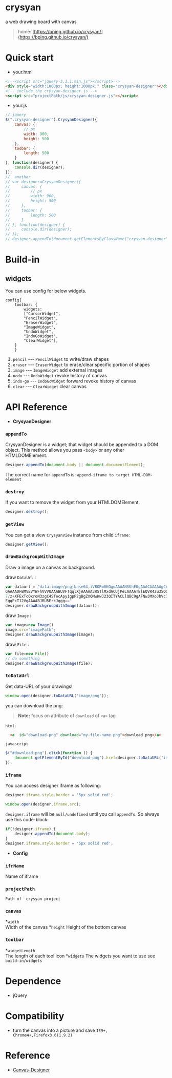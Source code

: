 # crysyan
a web drawing board with canvas 

> home: [https://bping.github.io/crysyan/](https://bping.github.io/crysyan/)

# Quick start
* your.html
```html
<!--<script src="jquery-3.1.1.min.js"></script>-->
<div style="width:1000px; height:1000px;" class="crysyan-designer"></div>
<!-- include the crysyan-designer.js -->
<script src="projectPath/js/crysyan-designer.js"></script>
```
* your.js
```javascript
// jquery
$(".crysyan-designer").CrysyanDesigner({
    canvas: {
        // px
        width: 900,
        height: 500
    },
    toobar: {
        length: 500
    }
}, function(designer) {
    console.dir(designer);
});
//  another
// var designer=CrysyanDesigner({
//     canvas: {
//         // px
//         width: 900,
//         height: 500
//     },
//     toobar: {
//         length: 500
//     }
// }, function(designer) {
//     console.dir(designer);
// });
// designer.appendTo(document.getElementsByClassName("crysyan-designer"));
```

# Build-in
## widgets
 You can use config for below widgets.
``` 
config{
    toolbar: {
        widgets:
        ["CursorWidget", 
        "PencilWidget", 
        "EraserWidget", 
        "ImageWidget",
        "UndoWidget",
        "IndoGoWidget", 
        "ClearWidget"],
    }
    }
```

1. `pencil` --- `PencilWidget`   to write/draw shapes 
2. `eraser` --- `EraserWidget`   to erase/clear specific portion of shapes 
3. `image` ---  `ImageWidget`    add external images
4. `uodo` ---  `UndoWidget`      revoke history of canvas
5. `indo-go` --- `IndoGoWidget`  forward revoke history of canvas
6. `clear` --- `ClearWidget`     clear canvas

# API Reference
*  **CrysyanDesigner**

### `appendTo`
CrysyanDesigner is a widget; that widget should be appended to a DOM object. 
This method allows you pass `<body>` or any other HTMLDOMElement.

```javascript
designer.appendTo(document.body || document.documentElement);
```

The correct name for `appendTo` is: `append-iframe to target HTML-DOM-element`

### `destroy`
If you want to remove the widget from your HTMLDOMElement.

```javascript
designer.destroy();
```

### `getView`
 You can get a view `CrysyanView` instance from child `iframe`:
 
```javascript
designer.getView();
``` 
 

### `drawBackgroupWithImage`
  Draw a image on a canvas as background.
  
draw `DataUrl` :
```javascript
var dataurl = "data:image/png;base64,iVBORw0KGgoAAAANSUhEUgAAACAAAAAgCAMAAABEpIr
GAAAADFBMVEVYWFhVVVUAAABUVFTqqlXjAAAAA3RSTlMxdACUjPeLAAAATElEQVR42u3SQQrAMAwDQSn
7/z+XFExTcOxroN3zgC4STecApy1gpP2gBgZXQMwKwJ23QITYACLlQBC9gAFNwJMXoJhVc7lBA/gsuAAr
EgqPcT12VgAAAABJRU5ErkJggg=="
designer.drawBackgroupWithImage(dataurl);
```

draw `Image` :
```javascript
var image=new Image()
image.src="imagePath";
designer.drawBackgroupWithImage(image);
```

draw `File` :
```javascript
var file=new File()
// do something
designer.drawBackgroupWithImage(file);
```

### `toDataUrl`
Get data-URL of your drawings! 

```javascript
window.open(designer.toDataURL('image/png'));
```

you can download the png:

> **Note:** focus on attribute  of `download` of  `<a>` tag 

`html`:
```html
  <a  id="download-png" download="my-file-name.png">download png</a>
```

`javascript`
```javascript
$("#download-png").click(function () {
    document.getElementById("download-png").href=designer.toDataURL('image/png');
});
```

### `iframe`
You can access designer iframe as following:

```javascript
designer.iframe.style.border = '5px solid red';

window.open(designer.iframe.src);
```

`designer.iframe` will be `null/undefined` until you call `appendTo`. So always use this code-block:

```javascript
if(!designer.iframe) {
    designer.appendTo(document.body);
}
designer.iframe.style.border = '5px solid red';
```
*  **Config**

### `ifrName`
   Name of iframe
### `projectPath`
    Path of  crysyan project 
### `canvas`
*`width`  
Width of the  canvas
*`height`
Height of the bottom canvas

### `toolbar`
*`widgetLength`  
The length of each tool icon
*`widgets`
The widgets you want to use see `build-in/widgets`

# Dependence
* jQuery

# Compatibility
* turn the canvas into a picture and save  `IE9+, Chrome4+,Firefox3.6(1.9.2)`

# Reference
* [Canvas-Designer](https://github.com/muaz-khan/WebRTC-Experiment/tree/master/Canvas-Designer)
